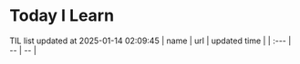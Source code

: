 # Today I Learn 
TIL list updated at 2025-01-14 02:09:45
| name | url | updated time |
| :--- | -- | -- |
